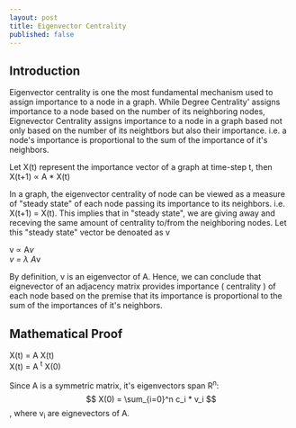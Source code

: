 ```yaml
---
layout: post
title: Eigenvector Centrality
published: false  
---
```


## Introduction  

Eigenvector centrality is one the most fundamental mechanism used to assign importance to a node in a graph. While Degree Centrality' assigns importance to a node based on  the number of its neighboring nodes, Eignevector Centrality assigns importance to a node in a graph based not only based on the number of its neightbors but also their importance. i.e. a node's importance is proportional to the sum of the importance of it's neighbors.

Let X(t) represent the importance vector of a graph at time-step t, then  
X(t+1) &propto; A * X(t) 
  
In a graph, the eigenvector centrality of node can be viewed as a measure of "steady state" of each node passing its importance to its neighbors. i.e. X(t+1) = X(t). This implies that in "steady state", we are giving away and receving the same amount of centrality to/from the neighboring nodes. Let this "steady state" vector be denoated as v  
  
v  &propto; A*v  
v  = &lambda; A*v

By definition, v is an eigenvector of A. Hence, we can conclude that eignevector of an adjacency matrix provides importance ( centrality ) of each node based on the premise that its importance is proportional to the sum of the importances of it's neighbors.  

## Mathematical Proof

X(t) = A X(t)  
X(t) = A <sup>t</sup> X(0)
  
Since A is a symmetric matrix, it's eigenvectors span  R<sup>n</sup>:  
$$ X(0) = \sum_{i=0}^n  c_i * v_i $$, where v<sub>i</sub>  are eignevectors of A.  
  


